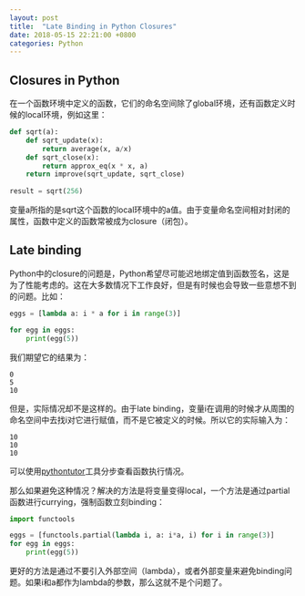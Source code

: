 ```yaml
---
layout: post
title:  "Late Binding in Python Closures"
date: 2018-05-15 22:21:00 +0800
categories: Python
---
```


## Closures in Python
在一个函数环境中定义的函数，它们的命名空间除了global环境，还有函数定义时候的local环境，例如这里：
```python
def sqrt(a):
    def sqrt_update(x):
        return average(x, a/x)
    def sqrt_close(x):
        return approx_eq(x * x, a)
    return improve(sqrt_update, sqrt_close)
	
result = sqrt(256)
```
变量a所指的是sqrt这个函数的local环境中的a值。由于变量命名空间相对封闭的属性，函数中定义的函数常被成为closure（闭包）。

## Late binding
Python中的closure的问题是，Python希望尽可能迟地绑定值到函数签名，这是为了性能考虑的。这在大多数情况下工作良好，但是有时候也会导致一些意想不到的问题。比如：
```python
eggs = [lambda a: i * a for i in range(3)]

for egg in eggs:
    print(egg(5))
```
我们期望它的结果为：
```
0
5
10
```
但是，实际情况却不是这样的。由于late binding，变量i在调用的时候才从周围的命名空间中去找i对它进行赋值，而不是它被定义的时候。所以它的实际输入为：
```
10
10
10
```
可以使用[pythontutor](http://pythontutor.com/composingprograms.html#mode=display)工具分步查看函数执行情况。

那么如果避免这种情况？解决的方法是将变量变得local，一个方法是通过partial函数进行currying，强制函数立刻binding：
```python
import functools

eggs = [functools.partial(lambda i, a: i*a, i) for i in range(3)]
for egg in eggs:
    print(egg(5))
```
更好的方法是通过不要引入外部空间（lambda），或者外部变量来避免binding问题。如果i和a都作为lambda的参数，那么这就不是个问题了。
